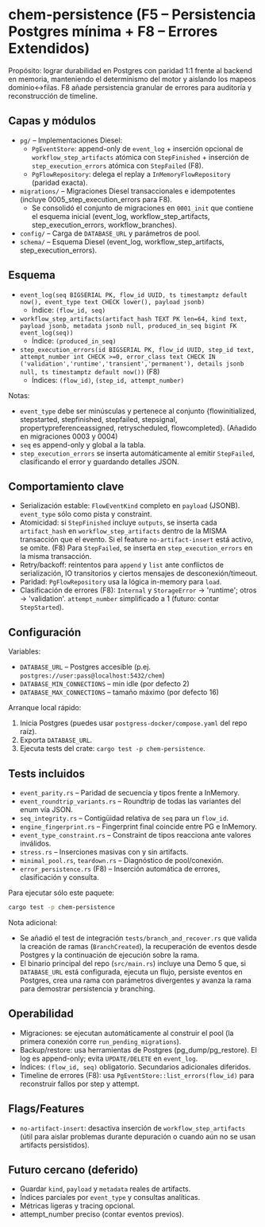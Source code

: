 # chem-persistence (F5 – Persistencia Postgres mínima + F8 – Errores Extendidos)

Propósito: lograr durabilidad en Postgres con paridad 1:1 frente al backend en memoria, manteniendo el determinismo del motor y aislando los mapeos dominio↔filas. F8 añade persistencia granular de errores para auditoría y reconstrucción de timeline.

## Capas y módulos

- `pg/` – Implementaciones Diesel:
  - `PgEventStore`: append-only de `event_log` + inserción opcional de `workflow_step_artifacts` atómica con `StepFinished` + inserción de `step_execution_errors` atómica con `StepFailed` (F8).
  - `PgFlowRepository`: delega el replay a `InMemoryFlowRepository` (paridad exacta).
- `migrations/` – Migraciones Diesel transaccionales e idempotentes (incluye 0005_step_execution_errors para F8).
  - Se consolidó el conjunto de migraciones en `0001_init` que contiene el esquema inicial (event_log, workflow_step_artifacts, step_execution_errors, workflow_branches).
- `config/` – Carga de `DATABASE_URL` y parámetros de pool.
- `schema/` – Esquema Diesel (event_log, workflow_step_artifacts, step_execution_errors).

## Esquema

- `event_log(seq BIGSERIAL PK, flow_id UUID, ts timestamptz default now(), event_type text CHECK lower(), payload jsonb)`
  - Índice: `(flow_id, seq)`
- `workflow_step_artifacts(artifact_hash TEXT PK len=64, kind text, payload jsonb, metadata jsonb null, produced_in_seq bigint FK event_log(seq))`
  - Índice: `(produced_in_seq)`
- `step_execution_errors(id BIGSERIAL PK, flow_id UUID, step_id text, attempt_number int CHECK >=0, error_class text CHECK IN ('validation','runtime','transient','permanent'), details jsonb null, ts timestamptz default now())` (F8)
  - Índices: `(flow_id)`, `(step_id, attempt_number)`

Notas:

- `event_type` debe ser minúsculas y pertenece al conjunto {flowinitialized, stepstarted, stepfinished, stepfailed, stepsignal, propertypreferenceassigned, retryscheduled, flowcompleted}. (Añadido en migraciones 0003 y 0004)
- `seq` es append-only y global a la tabla.
- `step_execution_errors` se inserta automáticamente al emitir `StepFailed`, clasificando el error y guardando detalles JSON.

## Comportamiento clave

- Serialización estable: `FlowEventKind` completo en `payload` (JSONB). `event_type` sólo como pista y constraint.
- Atomicidad: si `StepFinished` incluye `outputs`, se inserta cada `artifact_hash` en `workflow_step_artifacts` dentro de la MISMA transacción que el evento. Si el feature `no-artifact-insert` está activo, se omite. (F8) Para `StepFailed`, se inserta en `step_execution_errors` en la misma transacción.
- Retry/backoff: reintentos para `append` y `list` ante conflictos de serialización, IO transitorios y ciertos mensajes de desconexión/timeout.
- Paridad: `PgFlowRepository` usa la lógica in-memory para `load`.
- Clasificación de errores (F8): `Internal` y `StorageError` → 'runtime'; otros → 'validation'. `attempt_number` simplificado a 1 (futuro: contar `StepStarted`).

## Configuración

Variables:

- `DATABASE_URL` – Postgres accesible (p.ej. `postgres://user:pass@localhost:5432/chem`)
- `DATABASE_MIN_CONNECTIONS` – min idle (por defecto 2)
- `DATABASE_MAX_CONNECTIONS` – tamaño máximo (por defecto 16)

Arranque local rápido:

1. Inicia Postgres (puedes usar `postgress-docker/compose.yaml` del repo raíz).
2. Exporta `DATABASE_URL`.
3. Ejecuta tests del crate: `cargo test -p chem-persistence`.

## Tests incluidos

- `event_parity.rs` – Paridad de secuencia y tipos frente a InMemory.
- `event_roundtrip_variants.rs` – Roundtrip de todas las variantes del enum vía JSON.
- `seq_integrity.rs` – Contigüidad relativa de `seq` para un `flow_id`.
- `engine_fingerprint.rs` – Fingerprint final coincide entre PG e InMemory.
- `event_type_constraint.rs` – Constraint de tipos reacciona ante valores inválidos.
- `stress.rs` – Inserciones masivas con y sin artifacts.
- `minimal_pool.rs`, `teardown.rs` – Diagnóstico de pool/conexión.
- `error_persistence.rs` (F8) – Inserción automática de errores, clasificación y consulta.

Para ejecutar sólo este paquete:

```bash
cargo test -p chem-persistence
```

Nota adicional:

- Se añadió el test de integración `tests/branch_and_recover.rs` que valida la creación de ramas (`BranchCreated`), la recuperación de eventos desde Postgres y la continuación de ejecución sobre la rama.
- El binario principal del repo (`src/main.rs`) incluye una Demo 5 que, si `DATABASE_URL` está configurada, ejecuta un flujo, persiste eventos en Postgres, crea una rama con parámetros divergentes y avanza la rama para demostrar persistencia y branching.


## Operabilidad

- Migraciones: se ejecutan automáticamente al construir el pool (la primera conexión corre `run_pending_migrations`).
- Backup/restore: usa herramientas de Postgres (pg_dump/pg_restore). El log es append-only; evita `UPDATE/DELETE` en `event_log`.
- Índices: `(flow_id, seq)` obligatorio. Secundarios adicionales diferidos.
- Timeline de errores (F8): usa `PgEventStore::list_errors(flow_id)` para reconstruir fallos por step y attempt.

## Flags/Features

- `no-artifact-insert`: desactiva inserción de `workflow_step_artifacts` (útil para aislar problemas durante depuración o cuando aún no se usan artifacts persistidos).

## Futuro cercano (deferido)

- Guardar `kind`, `payload` y `metadata` reales de artifacts.
- Índices parciales por `event_type` y consultas analíticas.
- Métricas ligeras y tracing opcional.
- attempt_number preciso (contar eventos previos).
